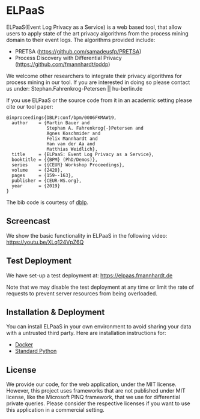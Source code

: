 # ELPaaS
ELPaaS(Event Log Privacy as a Service) is a web based tool, that allow users to apply state of the art privacy algorithms from the process mining domain to their event logs. 
The algorithms provided include:

* PRETSA (https://github.com/samadeusfp/PRETSA) 
* Process Discovery with Differential Privacy (https://github.com/fmannhardt/pddp)

We welcome other researchers to integrate their privacy algorithms for process mining in our tool. If you are interested in doing so please contact us under: Stephan.Fahrenkrog-Petersen || hu-berlin.de

If you use ELPaaS or the source code from it in an academic setting please cite our tool paper:
```
@inproceedings{DBLP:conf/bpm/0006FKMAW19,
  author    = {Martin Bauer and
               Stephan A. Fahrenkrog{-}Petersen and
               Agnes Koschmider and
               Felix Mannhardt and
               Han van der Aa and
               Matthias Weidlich},
  title     = {ELPaaS: Event Log Privacy as a Service},
  booktitle = {{BPM} (PhD/Demos)},
  series    = {{CEUR} Workshop Proceedings},
  volume    = {2420},
  pages     = {159--163},
  publisher = {CEUR-WS.org},
  year      = {2019}
}
```
The bib code is courtesy of [dblp](https://dblp1.uni-trier.de/rec/bibtex0/conf/bpm/0006FKMAW19).

## Screencast
We show the basic functionality in ELPaaS in the following video:
https://youtu.be/XLq124VpZ6Q

## Test Deployment
We have set-up a test deployment at:
https://elpaas.fmannhardt.de

Note that we may disable the test deployment at any time or limit the rate of requests to prevent server resources from being overloaded. 

## Installation & Deployment
You can install ELPaaS in your own environment to avoid sharing your data with a untrusted third party.
Here are installation instructions for:
* [Docker](setup_docker_readme.md)
* [Standard Python](setup_python_readme.md) 

## License
We provide our code, for the web application, under the MIT license. However, this project uses frameworks that are not published under MIT license, like the Microsoft PINQ framework, that we use for differential private queries. Please consider the respective licenses if you want to use this application in a commercial setting.
